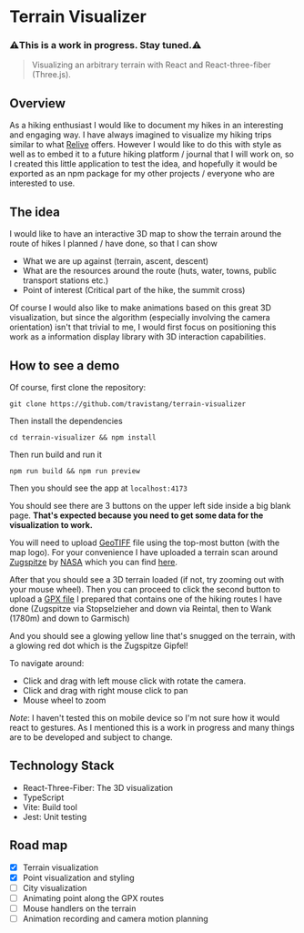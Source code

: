 # Terrain Visualizer

### **⚠️This is a work in progress. Stay tuned.⚠️**

> Visualizing an arbitrary terrain with React and React-three-fiber (Three.js).

[](./resources/screenshots/terrain-visualizer-demo.gif)

## Overview

As a hiking enthusiast I would like to document my hikes in an interesting and engaging way. I have always imagined to visualize my hiking trips similar to what [Relive](https://www.relive.cc/) offers. However I would like to do this with style as well as to embed it to a future hiking platform / journal that I will work on, so I created this little application to test the idea, and hopefully it would be exported as an npm package for my other projects / everyone who are interested to use.

## The idea

I would like to have an interactive 3D map to show the terrain around the route of hikes I planned / have done, so that I can show

- What we are up against (terrain, ascent, descent)
- What are the resources around the route (huts, water, towns, public transport stations etc.)
- Point of interest (Critical part of the hike, the summit cross)

Of course I would also like to make animations based on this great 3D visualization, but since the algorithm (especially involving the camera orientation) isn't that trivial to me, I would first focus on positioning this work as a information display library with 3D interaction capabilities.

## How to see a demo

Of course, first clone the repository:

`git clone https://github.com/travistang/terrain-visualizer`

Then install the dependencies

`cd terrain-visualizer && npm install`

Then run build and run it

`npm run build && npm run preview`

Then you should see the app at `localhost:4173`

You should see there are 3 buttons on the upper left side inside a big blank page. **That's expected because you need to get some data for the visualization to work.**

You will need to upload [GeoTIFF](https://en.wikipedia.org/wiki/GeoTIFF) file using the top-most button (with the map logo). For your convenience I have uploaded a terrain scan around [Zugspitze](https://en.wikipedia.org/wiki/Zugspitze) by [NASA](https://lpdaac.usgs.gov/products/srtmgl3v003/) which you can find [here](https://github.com/travistang/terrain-visualizer/resources/).

After that you should see a 3D terrain loaded (if not, try zooming out with your mouse wheel). Then you can proceed to click the second button to upload a [GPX file](./resources/gpx/zugspitze_and_wank.gpx) I prepared that contains one of the hiking routes I have done (Zugspitze via Stopselzieher and down via Reintal, then to Wank (1780m) and down to Garmisch)

And you should see a glowing yellow line that's snugged on the terrain, with a glowing red dot which is the Zugspitze Gipfel!

To navigate around:

- Click and drag with left mouse click with rotate the camera.
- Click and drag with right mouse click to pan
- Mouse wheel to zoom

_Note_: I haven't tested this on mobile device so I'm not sure how it would react to gestures. As I mentioned this is a work in progress and many things are to be developed and subject to change.

## Technology Stack

- React-Three-Fiber: The 3D visualization
- TypeScript
- Vite: Build tool
- Jest: Unit testing

## Road map

- [x] Terrain visualization
- [x] Point visualization and styling
- [ ] City visualization
- [ ] Animating point along the GPX routes
- [ ] Mouse handlers on the terrain
- [ ] Animation recording and camera motion planning
